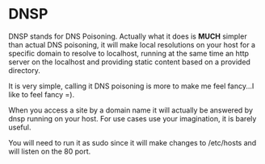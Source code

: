 # DNSP

DNSP stands for DNS Poisoning. Actually what it does is
**MUCH** simpler than actual DNS poisoning, it will make
local resolutions on your host for a specific domain to
resolve to localhost, running at the same time an http
server on the localhost and providing static content
based on a provided directory.

It is very simple, calling it DNS poisoning is more
to make me feel fancy...I like to feel fancy =).

When you access a site by a domain name it will actually
be answered by dnsp running on your host. For use cases
use your imagination, it is barely useful.

You will need to run it as sudo since it will make changes
to /etc/hosts and will listen on the 80 port.

